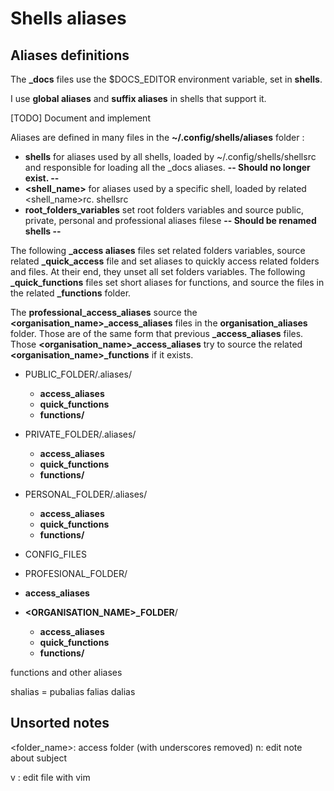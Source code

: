 # Shells aliases

## Aliases definitions

The **_docs** files use the $DOCS_EDITOR environment variable, set in **shells**.

I use **global aliases** and **suffix aliases** in shells that support it.

[TODO] Document and implement

Aliases are defined in many files in the **~/.config/shells/aliases** folder :
  - **shells** for aliases used by all shells, loaded by ~/.config/shells/shellsrc and responsible for loading all the _docs aliases. **-- Should no longer exist. --**
  - **<shell_name>** for aliases used by a specific shell, loaded by related <shell_name>rc.
shellsrc
  - **root_folders_variables** set root folders variables and source public, private, personal and professional aliases filese **-- Should be renamed shells --**

The following **<name>_access aliases** files set related folders variables, source related **<name>_quick_access** file and set aliases to quickly access related folders and files. At their end, they unset all set folders variables.
The following **<name>_quick_functions** files set short aliases for functions, and source the files in the related **<name>_functions** folder.

The **professional_access_aliases** source the **<organisation_name>_access_aliases** files in the **organisation_aliases** folder. Those are of the same form that previous **_access_aliases** files. Those **<organisation_name>_access_aliases** try to source the related **<organisation_name>_functions** if it exists. 

  - PUBLIC_FOLDER/.aliases/
    - **access_aliases**
    - **quick_functions**
    - **functions/**
  - PRIVATE_FOLDER/.aliases/
    - **access_aliases**
    - **quick_functions**
    - **functions/**
  - PERSONAL_FOLDER/.aliases/
    - **access_aliases**
    - **quick_functions**
    - **functions/**
  - CONFIG_FILES

  - PROFESIONAL_FOLDER/
  - **access_aliases**
  - **<ORGANISATION_NAME>_FOLDER**/
    - **access_aliases**
    - **quick_functions**
    - **functions/**
      

  functions and other aliases
    
shalias = pubalias
<name>falias
<name>dalias


## Unsorted notes

<folder_name>: access folder (with underscores removed)
n<subject>: edit note about subject


v <file>: edit file with vim
